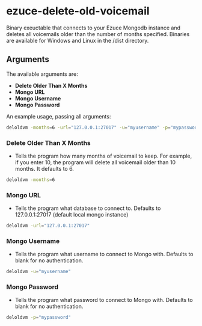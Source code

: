 # ezuce-delete-old-voicemail

Binary exeuctable that connects to your Ezuce Mongodb instance and deletes all voicemails older than the number of months specified. Binaries are available for Windows and Linux in the /dist directory.

## Arguments

The available arguments are:

- **Delete Older Than X Months**
- **Mongo URL**
- **Mongo Username**
- **Mongo Password**

An example usage, passing all arguments:
```bash
deloldvm -months=6 -url="127.0.0.1:27017" -u="myusername" -p="mypassword"
```

### Delete Older Than X Months

- Tells the program how many months of voicemail to keep. For example, if you enter 10, the program will delete all voicemail older than 10 months. It defaults to 6.

```bash
deloldvm -months=6
```

### Mongo URL

- Tells the program what database to connect to. Defaults to 127.0.0.1:27017 (default local mongo instance)

```bash
deloldvm -url="127.0.0.1:27017"
```

### Mongo Username

- Tells the program what username to connect to Mongo with. Defaults to blank for no authentication.

```bash
deloldvm -u="myusername"
```

### Mongo Password

- Tells the program what password to connect to Mongo with. Defaults to blank for no authentication.

```bash
deloldvm -p="mypassword"
```

